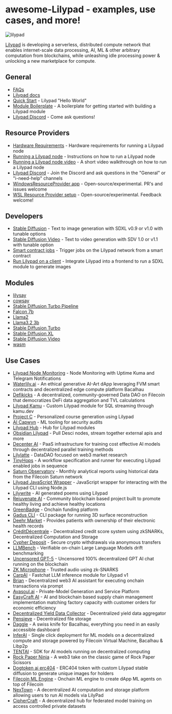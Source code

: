 # awesome-Lilypad - examples, use cases, and more!

![lilypad](https://github.com/Lilypad-Tech/awesome-Lilypad/assets/90220293/326bd63d-af60-40ed-a186-de0ef2405729)


[Lilypad](https://lilypad.tech) is developing a serverless, distributed compute network that enables internet-scale data processing, AI, ML & other arbitrary computation from blockchains, while unleashing idle processing power & unlocking a new marketplace for compute.

## General
  - [FAQs](https://docs.lilypad.tech/lilypad/faqs)
  - [Lilypad docs](https://docs.lilypad.tech/lilypad)
  - [Quick Start](https://docs.lilypad.tech/lilypad/lilypad-milky-way-testnet/quick-start) - Lilypad "Hello World"
  - [Module Boilerplate](https://github.com/Lilypad-Tech/lilypad-module-boilerplate) - A boilerplate for getting started with building a Lilypad module
  - [Lilypad Discord](https://lilypad.team/discord) - Come ask questions!

## Resource Providers
  - [Hardware Requirements](https://docs.lilypad.tech/lilypad/hardware-providers/hardware-requirements) - Hardware requirements for running a Lilypad node
  - [Running a Lilypad node](https://docs.lilypad.tech/lilypad/hardware-providers/run-a-node) - Instructions on how to run a Lilypad node
  - [Running a Lilypad node video](https://www.youtube.com/watch?v=YmOtqOIBQ0k) - A short video walkthrough on how to run a Lilypad node
  - [Lilypad Discord](https://lilypad.team/discord) - Join the Discord and ask questions in the "General" or "i-need-help" channels
  - [WindowsResourceProvider app](https://github.com/Lilypad-Tech/WindowsResourceProvider) - Open-source/experimental. PR's and issues welcome
  - [WSL Resource Provider setup](https://github.com/rhochmayr/lp-wsl-native-rp) - Open-source/experimental. Feedback welcome!

## Developers
  - [Stable Diffusion](https://docs.lilypad.tech/lilypad/lilypad-milky-way-examples/stable-diffusion-sdxl0.9) - Text to image generation with SDXL v0.9 or v1.0 with tunable options
  - [Stable Diffusion Video](https://docs.lilypad.tech/lilypad/lilypad-milky-way-examples/stable-diffusion-video-sdv1.0-and-1.1) - Text to video generation with SDV 1.0 or v1.1 with tunable option
  - [Smart contract jobs](https://github.com/Lilypad-Tech/lilypad/blob/main/docs/smart-contract-jobs.md) - Trigger jobs on the Lilypad network from a smart contract
  - [Run Lilypad on a client](https://blog.lilypadnetwork.org/setting-up-your-lilypad-front-end) - Integrate Lilypad into a frontend to run a SDXL module to generate images

## Modules
- [lilysay](https://github.com/Lilypad-Tech/lilypad-module-lilysay)
- [cowsay](https://github.com/lilypad-tech/lilypad-module-cowsay)
- [Stable Diffusion Turbo Pipeline](https://github.com/noryev/module-sdxl-ipfs)
- [Falcon 7b](https://github.com/narbs91/lilypad-falcon-7b-instruct-module)
- [Llama2](https://github.com/noryev/module-llama2)
- [Llama3.2 3b](https://github.com/rhochmayr/ollama-llama3.2-3b)
- [Stable Diffusion Turbo](https://docs.lilypad.tech/lilypad/lilypad-modules/stable-diffusion-turbo-pipeline)
- [Stable Diffusion XL](https://github.com/Lilypad-Tech/lilypad-module-sdxl-pipeline/)
- [Stable Diffusion Video](https://github.com/Lilypad-Tech/lilypad-module-sdv-pipeline)
- [wasm](https://github.com/lilypad-tech/lilypad-module-wasm)

## Use Cases
- [Lilypad Node Monitoring](https://github.com/rhochmayr/lilypad-rp-monitoring) - Node Monitoring with Uptime Kuma and Telegram Notifications
- [Waterlily.ai](https://github.com/Lilypad-Tech/Waterlily) - An ethical generative AI-Art dApp leveraging FVM smart contracts and decentralized edge compute platform Bacalhau
- [Defikicks](https://github.com/md0x/defikicks) - A decentralized, community-governed Data DAO on Filecoin that democratizes DeFi data aggregation and TVL calculations
- [Lilypad Kamu](https://github.com/polus-arcticus/lilypad-module-kamu/blob/main/lilypad_module.json.tmpl) - Custom Lilypad module for SQL streaming through kamu.dev
- [Project C](https://github.com/0xgoldenlion/project-C) - Personalized course generation using Lilypad
- [AI Capwyn](https://github.com/jeytuan/OpenDataHackathon_Lilypad) - ML tooling for security audits
- [Lilypad Hub](https://github.com/oBLAZERo2001/lilypad-hub) - Hub for Lilypad modules
- [Obsidian Lilypad](https://github.com/polus-arcticus/obsidian-lilypad) - Pull Desci nodes, stream together external apis and more
- [Decenter AI](https://github.com/orgs/DeCenter-AI/repositories) - PaaS infrastructure for training cost effective AI models through decentralized parallel training methods
- [Lilylatte](https://github.com/Caruso33/LilyLatte_OpenDataHack) - DataDAO focused on web3 market research
- [TinyHops](https://github.com/zcstarr/tiny-hops) - A workflow specification and runner for executing Lilypad enabled jobs in sequence
- [Saturn Observatory](https://github.com/cronian-tech/saturn-observatory) - Monthly analytical reports using historical data from the Filecoin Saturn network
- [Lilypad JavaScript Wrapper](https://github.com/only4sim/lilypad-javascript-wrapper) - JavaScript wrapper for interacting with the Lilypad CLI using Node.js
- [Lilywrite](https://github.com/Khwahish29/lilywrite) - AI generated poems using Lilypad
- [Rejuvenate AI](https://github.com/orgs/open-data-hack/repositories) - Community blockchain based project built to promote healthy living and achieve healthy locations
- [GreenBadge](https://github.com/priyanshur66/greenbadge) - Onchain funding platform
- [Gadus CLI](https://github.com/The-Extra-Project/Gadius-CLI) - CLI package for running 3D surface reconstruction
- [Deehr Market](https://github.com/Cabal-Labs/deehr-market-client) - Provides patients with ownership of their electronic health records
- [CréditDécentrale](https://github.com/solity-research/ETHGlobalParis2023) - Decentralized credit score system using zkSNARKs, Decentralized Computation and Storage
- [Cypher Deposit](https://github.com/Alice-s-Deposit) - Secure crypto withdrawals via anonymous transfers
- [LLMBench](https://github.com/codethazine/llmbench) - Verifiable on-chain Large Language Models drift benchmarking
- [Uncensored GPT-5](https://ethglobal.com/showcase/uncensored-gpt-5-blockchain-15did) - Uncensored 100% decentralized GPT AI chat running on the blockchain
- [ZK Microphone](https://github.com/Miyamura80/ZKMicrophone) - Trusted audio using zk-SNARKS
- [CarpAI](https://devpost.com/software/carpai-fmecgh) - Fastchat LLM inference module for Lilypad v1
- [Brian](https://github.com/brian-knows/brian-fine-tuning) - Decentralized web3 AI assistant for executing onchain transactions via prompt
- [Avasoul.ai](https://github.com/mr-spaghetti-code/lilypad/tree/main) - Private-Model Generation and Service Platform
- [EasyCraft AI](https://github.com/BigTava/easycraft) - AI and blockchain based supply chain management implementation matching factory capacity with customer orders for economic efficiency
- [Decentralized Yield Data Collector](https://github.com/aaytuncc/HackFS-2023) - Decentralized yield data aggregator
- [Pensieve](https://github.com/ahsueh1996/Pensieve-) - Decentralized file storage
- [Daggle](https://github.com/leostelon/daggle) - A swiss knife for Bacalhau, everything you need in an easily accessible dashboard
- [InferAI](https://github.com/Shubhamai/hackfs2023) - Single click deployment for ML models on a decentralized compute and storage powered by Filecoin Virtual Machine, Bacalhau & Libp2p
- [TENTAI](https://github.com/debuggingfuture/tentai) - SDK for AI models running on decentralized computing
- [Rock Paper Ninja](https://github.com/tonynacumoto/rock-paper-ninja) - A web3 take on the classic game of Rock Paper Scissors
- [Dogtoken ai erc404](https://github.com/lucasespinosa28/dogtoken) - ERC404 token with custom Lilypad stable diffusion to generate unique images for holders
- [Filecoin ML Engine](https://github.com/Prajjawalk/filecoin-ML-engine) - Onchain ML engine to create dApp ML agents on top of Filecoin
- [NexTown](https://github.com/DogukanGun/hackfs24-ai-marketplace) - A decentralized AI computation and storage platform allowing users to run AI models via LilyPad
- [CipherCraft](https://github.com/Shubham-Rasal/CipherCraft) - A decentralized hub for federated model training on access controlled private datasets

